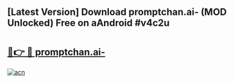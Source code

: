 ## [Latest Version] Download promptchan.ai- (MOD Unlocked) Free on aAndroid #v4c2u

# <h2><a href="https://bedroomkl.my?title=promptchan.ai-&ref=20M">🔗👉 🔴 promptchan.ai-</a></h2>

[![acn](https://github.com/user-attachments/assets/0f9c940e-d8b0-45ae-aac7-cd30a18b3e1c)](https://bedroomkl.my?title=promptchan.ai-&ref=20M)

